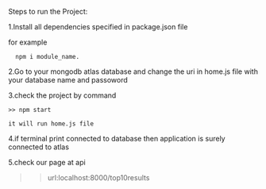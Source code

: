 Steps to run the Project:

1.Install all dependencies specified in package.json file

   for example
   
      npm i module_name.
      
2.Go to your mongodb atlas database and change the uri in home.js file with your database name and passoword

3.check the project by command

    >> npm start
    
    it will run home.js file
    
4.if terminal print connected to database then application is surely connected to atlas

5.check our page at api

   >> url:localhost:8000/top10results
